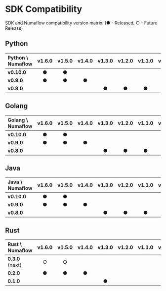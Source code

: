# SDK Compatibility

SDK and Numaflow compatibility version matrix.  (● - Released, ○ - Future Release)

## Python

| Python \ Numaflow | v1.6.0 | v1.5.0 | v1.4.0 | v1.3.0 | v1.2.0 | v1.1.0 | v1.0.0 |
|:------------------|:------:|:------:|:------:|:------:|:------:|:------:|:------:|
| __v0.10.0__       |   ●    |   ●    |        |        |        |        |        |
| __v0.9.0__        |   ●    |   ●    |   ●    |        |        |        |        |
| __v0.8.0__        |        |        |        |   ●    |   ●    |   ●    |   ●    |

## Golang

| Golang  \ Numaflow | v1.6.0 | v1.5.0 | v1.4.0 | v1.3.0 | v1.2.0 | v1.1.0 | v1.0.0 |
|:-------------------|:------:|:------:|:------:|:------:|:------:|:------:|:------:|
| __v0.10.0__        |   ●    |   ●    |        |        |        |        |        |
| __v0.9.0__         |   ●    |   ●    |   ●    |        |        |        |        |
| __v0.8.0__         |        |        |        |   ●    |   ●    |   ●    |   ●    |

## Java

| Java \ Numaflow | v1.6.0 | v1.5.0 | v1.4.0 | v1.3.0 | v1.2.0 | v1.1.0 | v1.0.0 |
|:----------------|:------:|:------:|:------:|:------:|:------:|:------:|:------:|
| __v0.10.0__     |   ●    |   ●    |        |        |        |        |        |
| __v0.9.0__      |   ●    |   ●    |   ●    |        |        |        |        |
| __v0.8.0__      |        |        |        |   ●    |   ●    |   ●    |   ●    |

## Rust

| Rust \ Numaflow  | v1.6.0 | v1.5.0 | v1.4.0 | v1.3.0 | v1.2.0 | v1.1.0 | v1.0.0 |
|:-----------------|:------:|:------:|:------:|:------:|:------:|:------:|:------:|
| __0.3.0__ (next) |   ○    |   ○    |        |        |        |        |        |
| __0.2.0__        |   ●    |   ●    |   ●    |        |        |        |        |
| __0.1.0__        |        |        |        |   ●    |        |        |        |

